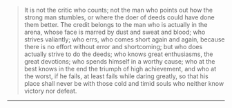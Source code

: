 
>It is not the critic who counts; not the man who points out how the strong man stumbles, 
>or where the doer of deeds could have done them better. 
>The credit belongs to the man who is actually in the arena, whose face is marred by dust and sweat and blood; 
>who strives valiantly; who errs, who comes short again and again, 
>because there is no effort without error and shortcoming; but who does actually strive to do the deeds; who knows great enthusiasms, 
>the great devotions; who spends himself in a worthy cause; who at the best knows in the end the triumph of high achievement, 
>and who at the worst, if he fails, at least fails while daring greatly, 
>so that his place shall never be with those cold and timid souls who neither know victory nor defeat.
****
